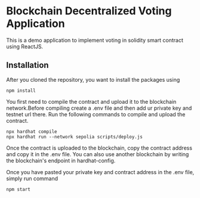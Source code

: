 # Blockchain Decentralized Voting Application

This is a demo application to implement voting in solidity smart contract using ReactJS. 



## Installation

After you cloned the repository, you want to install the packages using

```shell
npm install
```

You first need to compile the contract and upload it to the blockchain network.Before compiling create a .env file and then add ur private key and testnet url there.
Run the following commands to compile and upload the contract.

```shell
npx hardhat compile
npx hardhat run --network sepolia scripts/deploy.js
```

Once the contract is uploaded to the blockchain, copy the contract address and copy it in the .env file. You can also use another blockchain by writing the blockchain's endpoint in hardhat-config.

Once you have pasted your private key and contract address in the .env file, simply run command

```shell
npm start
```
